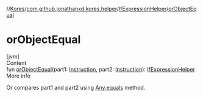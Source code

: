 //[Kores](../../index.md)/[com.github.jonathanxd.kores.helper](../index.md)/[IfExpressionHelper](index.md)/[orObjectEqual](or-object-equal.md)



# orObjectEqual  
[jvm]  
Content  
fun [orObjectEqual](or-object-equal.md)(part1: [Instruction](../../com.github.jonathanxd.kores/-instruction/index.md), part2: [Instruction](../../com.github.jonathanxd.kores/-instruction/index.md)): [IfExpressionHelper](index.md)  
More info  


Or compares part1 and part2 using [Any.equals](../../com.github.jonathanxd.kores.util/-simple-resolver/index.md#%5Bkotlin%2FAny%2Fequals%2F%23kotlin.Any%3F%2FPointingToDeclaration%2F%5D%2FFunctions%2F-1211764316) method.

  



